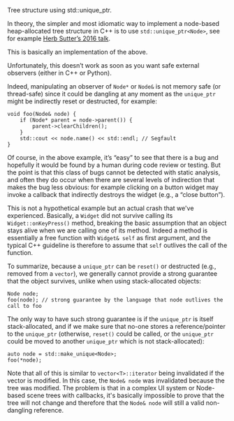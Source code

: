 Tree structure using std::unique_ptr.

In theory, the simpler and most idiomatic way to implement a node-based
heap-allocated tree structure in C++ is to use `std::unique_ptr<Node>`, see for
example [Herb Sutter’s 2016
talk](https://youtu.be/JfmTagWcqoE?si=w6dQ11SeXKY_JQKZ&t=739).

This is basically an implementation of the above.

Unfortunately, this doesn’t work as soon as you want safe external observers
(either in C++ or Python).

Indeed, manipulating an observer of `Node*` or `Node&` is not memory safe (or
thread-safe) since it could be dangling at any moment as the `unique_ptr` might
be indirectly reset or destructed, for example:

```
void foo(Node& node) {
    if (Node* parent = node->parent()) {
        parent->clearChildren();
    }
    std::cout << node.name() << std::endl; // Segfault
}
```

Of course, in the above example, it’s “easy” to see that there is a bug and
hopefully it would be found by a human during code review or testing. But the
point is that this class of bugs cannot be detected with static analysis, and
often they do occur when there are several levels of indirection that makes the
bug less obvious: for example clicking on a button widget may invoke a callback
that indirectly destroys the widget (e.g., a “close button”).

This is not a hypothetical example but an actual crash that we've experienced.
Basically, a `Widget` did not survive calling its `Widget::onKeyPress()`
method, breaking the basic assumption that an object stays alive when we are
calling one of its method. Indeed a method is essentially a free function with
`Widget& self` as first argument, and the typical C++ guideline is therefore to
assume that `self` outlives the call of the function.

To summarize, because a `unique_ptr` can be `reset()` or destructed (e.g.,
removed from a `vector`), we generally cannot provide a strong guarantee that
the object survives, unlike when using stack-allocated objects:

```
Node node;
foo(node); // strong guarantee by the language that node outlives the call to foo
```

The only way to have such strong guarantee is if the `unique_ptr` is itself
stack-allocated, and if we make sure that no-one stores a reference/pointer to
the `unique_ptr` (otherwise, `reset()` could be called, or the `unique_ptr`
could be moved to another `unique_ptr` which is not stack-allocated):

```
auto node = std::make_unique<Node>;
foo(*node);
```

Note that all of this is similar to `vector<T>::iterator` being invalidated if
the vector is modified. In this case, the `Node& node` was invalidated because
the tree was modified. The problem is that in a complex UI system or Node-based
scene trees with callbacks, it's basically impossible to prove that the tree
will not change and therefore that the `Node& node` will still a valid
non-dangling reference.

